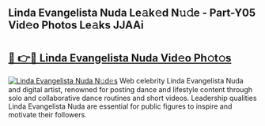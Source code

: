 ## Linda Evangelista Nuda Le𝚊k𝚎d N𝚞𝚍e - Part-Y05 Vid𝚎o Photos Le𝚊ks JJAAi

# <h2><a href="http://fbf87fy.evod.top/?m=Linda+Evangelista+Nuda">🔗 👉🔴 Linda Evangelista Nuda Vid𝚎o Ph𝚘t𝚘s</a></h2>

[![Linda Evangelista Nuda N𝚞d𝚎s](https://i.imgur.com/8V9OHl7.gif)](http://fbf87fy.evod.top/?m=Linda+Evangelista+Nuda)
Web celebrity Linda Evangelista Nuda and digital artist, renowned for posting dance and lifestyle content through solo and collaborative dance routines and short videos. Leadership qualities Linda Evangelista Nuda are essential for public figures to inspire and motivate their followers. 
